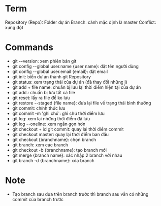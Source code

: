 # Term
Repository (Repo): Folder dự án
Branch: cành mặc định là master
Conflict: xung đột
# Commands
- git --version: xem phiên bản git
- git config --global user.name {user name}: đặt tên người dùng
- git config --global user.email {email}: đặt email
- git init: biến dự án thành git Repository
- git status: xem trạng thái của dự án (đã thay đổi những j)
- git add + file name: chuẩn bị lưu lại thời điểm hiện tại của dự án
- git add.: chuẩn bị lưu tất cả file
- git reset: lấy ra file để ko lưu
- git restore --staged {file name}: đưa lại file về trạng thái bình thường
- git commit: chính thức lưu
- git commit -m 'ghi chú': ghi chú thời điểm lưu
- git log: xem lại những thời điểm đã lưu
- git log --oneline: xem ngắn gọn hơn
- git checkout + id git commit: quay lại thời điểm commit
- git checkout master: quay lại thời điểm ban đầu
- git checkout {branchname}: chọn branch
- git branch: xem các branch
- git checkout -b {branchname}: tạo branch mới
- git merge {branch name}: xác nhập 2 branch với nhau
- git branch -d {branchname}: xóa branch
# Note
- Tạo branch sau dựa trên branch trước thì branch sau vẫn có những commit của branch trước